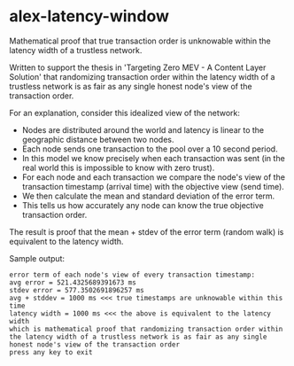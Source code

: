 # alex-latency-window
Mathematical proof that true transaction order is unknowable within the latency width of a trustless network.

Written to support the thesis in 'Targeting Zero MEV - A Content Layer Solution' that randomizing transaction order within the latency width of a trustless network is as fair as any single honest node's view of the transaction order.

For an explanation, consider this idealized view of the network:
- Nodes are distributed around the world and latency is linear to the geographic distance between two nodes.
- Each node sends one transaction to the pool over a 10 second period.
- In this model we know precisely when each transaction was sent (in the real world this is impossible to know with zero trust).
- For each node and each transaction we compare the node's view of the transaction timestamp (arrival time) with the objective view (send time).
- We then calculate the mean and standard deviation of the error term.
- This tells us how accurately any node can know the true objective transaction order. 

The result is proof that the mean + stdev of the error term (random walk) is equivalent to the latency width.

Sample output:
```
error term of each node's view of every transaction timestamp:
avg error = 521.4325689391673 ms
stdev error = 577.3502691896257 ms
avg + stddev = 1000 ms <<< true timestamps are unknowable within this time
latency width = 1000 ms <<< the above is equivalent to the latency width
which is mathematical proof that randomizing transaction order within the latency width of a trustless network is as fair as any single honest node's view of the transaction order
press any key to exit
```
